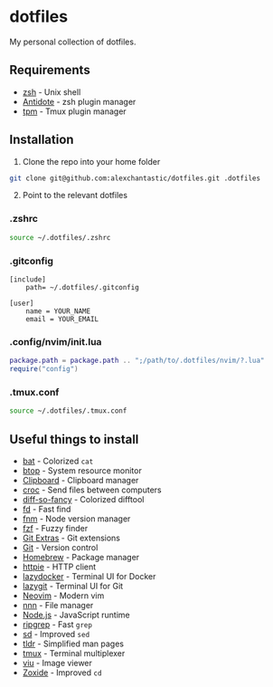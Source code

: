 # dotfiles

My personal collection of dotfiles.

## Requirements

- [zsh](http://www.zsh.org/) - Unix shell
- [Antidote](https://github.com/mattmc3/antidote) - zsh plugin manager
- [tpm](https://github.com/tmux-plugins/tpm) - Tmux plugin manager

## Installation

1. Clone the repo into your home folder

```sh
git clone git@github.com:alexchantastic/dotfiles.git .dotfiles
```

2. Point to the relevant dotfiles

### .zshrc

```sh
source ~/.dotfiles/.zshrc
```

### .gitconfig

```
[include]
    path= ~/.dotfiles/.gitconfig

[user]
    name = YOUR_NAME
    email = YOUR_EMAIL
```

### .config/nvim/init.lua

```lua
package.path = package.path .. ";/path/to/.dotfiles/nvim/?.lua"
require("config")
```

### .tmux.conf

```sh
source ~/.dotfiles/.tmux.conf
```

## Useful things to install

- [bat](https://github.com/sharkdp/bat) - Colorized `cat`
- [btop](https://github.com/aristocratos/btop) - System resource monitor
- [Clipboard](https://github.com/Slackadays/Clipboard) - Clipboard manager
- [croc](https://github.com/schollz/croc) - Send files between computers
- [diff-so-fancy](https://github.com/so-fancy/diff-so-fancy) - Colorized difftool
- [fd](https://github.com/sharkdp/fd) - Fast find
- [fnm](https://github.com/Schniz/fnm) - Node version manager
- [fzf](https://github.com/junegunn/fzf) - Fuzzy finder
- [Git Extras](https://github.com/tj/git-extras) - Git extensions
- [Git](https://git-scm.com/) - Version control
- [Homebrew](https://brew.sh/) - Package manager
- [httpie](https://github.com/httpie/httpie) - HTTP client
- [lazydocker](https://github.com/jesseduffield/lazydocker) - Terminal UI for Docker
- [lazygit](https://github.com/jesseduffield/lazygit) - Terminal UI for Git
- [Neovim](https://neovim.io/) - Modern vim
- [nnn](https://github.com/jarun/nnn) - File manager
- [Node.js](https://nodejs.org/) - JavaScript runtime
- [ripgrep](https://github.com/BurntSushi/ripgrep) - Fast `grep`
- [sd](https://github.com/chmln/sd) - Improved `sed`
- [tldr](https://github.com/tldr-pages/tldr) - Simplified man pages
- [tmux](https://github.com/tmux/tmux) - Terminal multiplexer
- [viu](https://github.com/atanunq/viu) - Image viewer
- [Zoxide](https://github.com/ajeetdsouza/zoxide) - Improved `cd`
